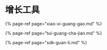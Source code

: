 # 增长工具

{% page-ref page="xiao-xi-guang-gao.md" %}

{% page-ref page="tui-guang-cha-jian.md" %}

{% page-ref page="sdk-guan-li.md" %}




